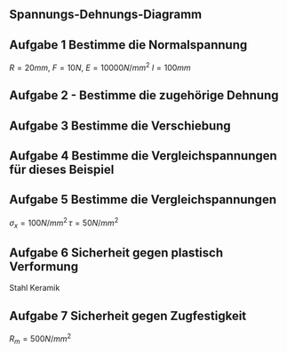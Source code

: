 ##  Spannungs-Dehnungs-Diagramm
## Aufgabe 1 Bestimme die Normalspannung
$R=20mm$, $F=10N$, $E=10000 N/mm^2$ $l=100mm$

## Aufgabe 2 - Bestimme die zugehörige Dehnung


## Aufgabe 3 Bestimme die Verschiebung

## Aufgabe 4 Bestimme die Vergleichspannungen für dieses Beispiel


## Aufgabe 5 Bestimme die Vergleichspannungen
$\sigma_x=100N/mm^2\, \tau=50 N/mm^2$

## Aufgabe 6 Sicherheit gegen plastisch Verformung
Stahl
Keramik

## Aufgabe 7 Sicherheit gegen Zugfestigkeit
$R_m=500N/mm^2$

